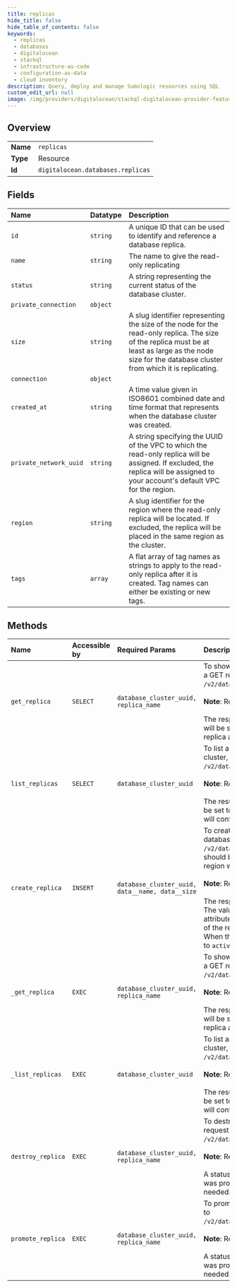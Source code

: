 ```yaml
---
title: replicas
hide_title: false
hide_table_of_contents: false
keywords:
  - replicas
  - databases
  - digitalocean    
  - stackql
  - infrastructure-as-code
  - configuration-as-data
  - cloud inventory
description: Query, deploy and manage Sumologic resources using SQL
custom_edit_url: null
image: /img/providers/digitalocean/stackql-digitalocean-provider-featured-image.png
---
```

  
    

## Overview
<table><tbody>
<tr><td><b>Name</b></td><td><code>replicas</code></td></tr>
<tr><td><b>Type</b></td><td>Resource</td></tr>
<tr><td><b>Id</b></td><td><code>digitalocean.databases.replicas</code></td></tr>
</tbody></table>

## Fields
| Name | Datatype | Description |
|:-----|:---------|:------------|
| `id` | `string` | A unique ID that can be used to identify and reference a database replica. |
| `name` | `string` | The name to give the read-only replicating |
| `status` | `string` | A string representing the current status of the database cluster. |
| `private_connection` | `object` |  |
| `size` | `string` | A slug identifier representing the size of the node for the read-only replica. The size of the replica must be at least as large as the node size for the database cluster from which it is replicating. |
| `connection` | `object` |  |
| `created_at` | `string` | A time value given in ISO8601 combined date and time format that represents when the database cluster was created. |
| `private_network_uuid` | `string` | A string specifying the UUID of the VPC to which the read-only replica will be assigned. If excluded, the replica will be assigned to your account's default VPC for the region. |
| `region` | `string` | A slug identifier for the region where the read-only replica will be located. If excluded, the replica will be placed in the same region as the cluster. |
| `tags` | `array` | A flat array of tag names as strings to apply to the read-only replica after it is created. Tag names can either be existing or new tags. |
## Methods
| Name | Accessible by | Required Params | Description |
|:-----|:--------------|:----------------|:------------|
| `get_replica` | `SELECT` | `database_cluster_uuid, replica_name` | To show information about an existing database replica, send a GET request to `/v2/databases/$DATABASE_ID/replicas/$REPLICA_NAME`.<br /><br />**Note**: Read-only replicas are not supported for Redis clusters.<br /><br />The response will be a JSON object with a `replica key`. This will be set to an object containing the standard database replica attributes. |
| `list_replicas` | `SELECT` | `database_cluster_uuid` | To list all of the read-only replicas associated with a database cluster, send a GET request to `/v2/databases/$DATABASE_ID/replicas`.<br /><br />**Note**: Read-only replicas are not supported for Redis clusters.<br /><br />The result will be a JSON object with a `replicas` key. This will be set to an array of database replica objects, each of which will contain the standard database replica attributes. |
| `create_replica` | `INSERT` | `database_cluster_uuid, data__name, data__size` | To create a read-only replica for a PostgreSQL or MySQL database cluster, send a POST request to `/v2/databases/$DATABASE_ID/replicas` specifying the name it should be given, the size of the node to be used, and the region where it will be located.<br /><br />**Note**: Read-only replicas are not supported for Redis clusters.<br /><br />The response will be a JSON object with a key called `replica`. The value of this will be an object that contains the standard attributes associated with a database replica. The initial value of the read-only replica's `status` attribute will be `forking`. When the replica is ready to receive traffic, this will transition to `active`. |
| `_get_replica` | `EXEC` | `database_cluster_uuid, replica_name` | To show information about an existing database replica, send a GET request to `/v2/databases/$DATABASE_ID/replicas/$REPLICA_NAME`.<br /><br />**Note**: Read-only replicas are not supported for Redis clusters.<br /><br />The response will be a JSON object with a `replica key`. This will be set to an object containing the standard database replica attributes. |
| `_list_replicas` | `EXEC` | `database_cluster_uuid` | To list all of the read-only replicas associated with a database cluster, send a GET request to `/v2/databases/$DATABASE_ID/replicas`.<br /><br />**Note**: Read-only replicas are not supported for Redis clusters.<br /><br />The result will be a JSON object with a `replicas` key. This will be set to an array of database replica objects, each of which will contain the standard database replica attributes. |
| `destroy_replica` | `EXEC` | `database_cluster_uuid, replica_name` | To destroy a specific read-only replica, send a DELETE request to `/v2/databases/$DATABASE_ID/replicas/$REPLICA_NAME`.<br /><br />**Note**: Read-only replicas are not supported for Redis clusters.<br /><br />A status of 204 will be given. This indicates that the request was processed successfully, but that no response body is needed. |
| `promote_replica` | `EXEC` | `database_cluster_uuid, replica_name` | To promote a specific read-only replica, send a PUT request to `/v2/databases/$DATABASE_ID/replicas/$REPLICA_NAME/promote`.<br /><br />**Note**: Read-only replicas are not supported for Redis clusters.<br /><br />A status of 204 will be given. This indicates that the request was processed successfully, but that no response body is needed. |

